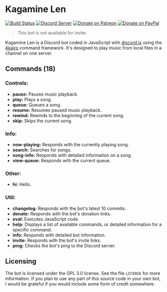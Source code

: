 # Kagamine Len
[![Build Status](https://travis-ci.org/dragonfire535/kagamine-len.svg?branch=master)](https://travis-ci.org/dragonfire535/kagamine-len)
[![Discord Server](https://discordapp.com/api/guilds/252317073814978561/embed.png)](https://discord.gg/sbMe32W)
[![Donate on Patreon](https://img.shields.io/badge/patreon-donate-orange.svg)](https://www.patreon.com/dragonfire535)
[![Donate on PayPal](https://img.shields.io/badge/paypal-donate-blue.svg)](https://www.paypal.me/dragonfire535)

> This bot is not available for invite.

Kagamine Len is a Discord bot coded in JavaScript with
[discord.js](https://discord.js.org/) using the
[Akairo](https://github.com/1Computer1/discord-akairo) command framework. It's
designed to play music from local files in a channel on one server.

## Commands (18)
### Controls:

* **pause:** Pauses music playback.
* **play:** Plays a song.
* **queue:** Queues a song.
* **resume:** Resumes paused music playback.
* **rewind:** Rewinds to the beginning of the current song.
* **skip:** Skips the current song.

### Info:

* **now-playing:** Responds with the currently playing song.
* **search:** Searches for songs.
* **song-info:** Responds with detailed information on a song.
* **view-queue:** Responds with the current queue.

### Other:

* **hi:** Hello.

### Util:

* **changelog:** Responds with the bot's latest 10 commits.
* **donate:** Responds with the bot's donation links.
* **eval:** Executes JavaScript code.
* **help:** Displays a list of available commands, or detailed information for a specific command.
* **info:** Responds with detailed bot information.
* **invite:** Responds with the bot's invite links.
* **ping:** Checks the bot's ping to the Discord server.

## Licensing
The bot is licensed under the GPL 3.0 license. See the file `LICENSE` for more
information. If you plan to use any part of this source code in your own bot, I
would be grateful if you would include some form of credit somewhere.
